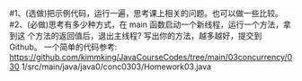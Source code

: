 #1、(选做)把示例代码，运行一遍，思考课上相关的问题。也可以做一些比较。
#2、(必做)思考有多少种方式，在 main 函数启动一个新线程，运行一个方法，拿到这 个方法的返回值后，退出主线程?
    写出你的方法，越多越好，提交到 Github。
    一个简单的代码参考:
    https://github.com/kimmking/JavaCourseCodes/tree/main/03concurrency/030 1/src/main/java/java0/conc0303/Homework03.java